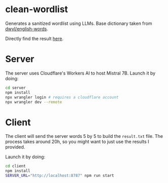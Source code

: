 # clean-wordlist

Generates a sanitized wordlist using LLMs.
Base dictionary taken from [dwyl/english-words](https://github.com/dwyl/english-words).

Directly find the result [here](https://github.com/zer0tonin/clean-wordlist/blob/main/client/result.txt).

# Server

The server uses Cloudflare's Workers AI to host Mistral 7B.
Launch it by doing:

```sh
cd server
npm install
npx wrangler login # requires a cloudflare account
npx wrangler dev --remote
```

# Client

The client will send the server words 5 by 5 to build the `result.txt` file.
The process takes around 20h, so you might want to just use the results I provided.

Launch it by doing:

```sh
cd client
npm install
SERVER_URL="http://localhost:8787" npm run start
```

